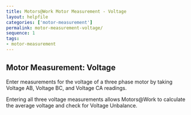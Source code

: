 ```yaml
---
title: Motors@Work Motor Measurement - Voltage
layout: helpfile
categories: ['motor-measurement']
permalink: motor-measurement-voltage/
sequence: 1
tags:
- motor-measurement
---
```

## Motor Measurement: Voltage

Enter measurements for the voltage of a three phase motor by taking Voltage AB, Voltage BC, and Voltage CA readings.

Entering all three voltage measurements allows Motors@Work to calculate the average voltage and check for Voltage Unbalance.
